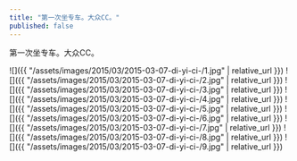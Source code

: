 ```yaml
---
title: "第一次坐专车。大众CC。"
published: false
---
```

第一次坐专车。大众CC。



![]({{ "/assets/images/2015/03/2015-03-07-di-yi-ci-/1.jpg" | relative_url }})
![]({{ "/assets/images/2015/03/2015-03-07-di-yi-ci-/2.jpg" | relative_url }})
![]({{ "/assets/images/2015/03/2015-03-07-di-yi-ci-/3.jpg" | relative_url }})
![]({{ "/assets/images/2015/03/2015-03-07-di-yi-ci-/4.jpg" | relative_url }})
![]({{ "/assets/images/2015/03/2015-03-07-di-yi-ci-/5.jpg" | relative_url }})
![]({{ "/assets/images/2015/03/2015-03-07-di-yi-ci-/6.jpg" | relative_url }})
![]({{ "/assets/images/2015/03/2015-03-07-di-yi-ci-/7.jpg" | relative_url }})
![]({{ "/assets/images/2015/03/2015-03-07-di-yi-ci-/8.jpg" | relative_url }})
![]({{ "/assets/images/2015/03/2015-03-07-di-yi-ci-/9.jpg" | relative_url }})
